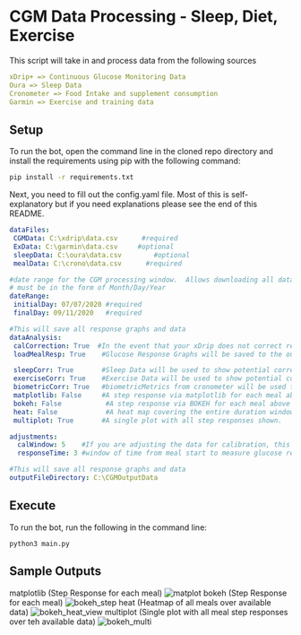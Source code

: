 # CGM Data Processing - Sleep, Diet, Exercise
This script will take in and process data from the following sources

```yaml
xDrip+ => Continuous Glucose Monitoring Data
Oura => Sleep Data
Cronometer => Food Intake and supplement consumption
Garmin => Exercise and training data
```

## Setup 

To run the bot, open the command line in the cloned repo directory and install the requirements using pip with the following command:
```bash
pip install -r requirements.txt
```

Next, you need to fill out the config.yaml file. Most of this is self-explanatory but if you need explanations please see the end of this README.

```yaml
dataFiles:
 CGMData: C:\xdrip\data.csv      #required
 ExData: C:\garmin\data.csv     #optional
 sleepData: C:\oura\data.csv        #optional
 mealData: C:\crono\data.csv      #required

#date range for the CGM processing window.  Allows downloading all data instead of matching window.
# must be in the form of Month/Day/Year
dateRange:
 initialDay: 07/07/2020 #required
 finalDay: 09/11/2020   #required

#This will save all response graphs and data
dataAnalysis:
 calCorrection: True  #In the event that your xDrip does not correct readings after a spot calibration
 loadMealResp: True    #Glucose Response Graphs will be saved to the outputFileDirectory.  They can also be launched in the browser.

 sleepCorr: True       #Sleep Data will be used to show potential correlations with glucose response
 exerciseCorr: True    #Exercise Data will be used to show potential correlations with glucose response and added to meal response graphs
 biometricCorr: True   #biometricMetrics from cronometer will be used to show potential correlations with glucose response
 matplotlib: False     #A step response via matplotlib for each meal above 5 carbs
 bokeh: False           #A step response via BOKEH for each meal above 5 carbs
 heat: False            #A heat map covering the entire duration window
 multiplot: True       #A single plot with all step responses shown.

adjustments:
  calWindow: 5    #If you are adjusting the data for calibration, this will adjust and smooth values over this number of hours before and after the calibration time.
  responseTime: 3 #window of time from meal start to measure glucose response      

#This will save all response graphs and data
outputFileDirectory: C:\CGMOutputData
```


## Execute

To run the bot, run the following in the command line:
```
python3 main.py
```
## Sample Outputs

matplotlib (Step Response for each meal)
![matplot](https://user-images.githubusercontent.com/50993714/178624101-c92fcc64-ad0a-4399-9c49-bba796ac2473.png)
bokeh (Step Response for each meal)
![bokeh_step](https://user-images.githubusercontent.com/50993714/178624083-650f4921-9099-4794-8eae-8813ea87fb1a.png)
heat (Heatmap of all meals over available data)
![bokeh_heat_view](https://user-images.githubusercontent.com/50993714/178624613-608b37d9-920c-4634-a6e4-733239b1069d.png)
multiplot (Single plot with all meal step responses over teh available data)
![bokeh_multi](https://user-images.githubusercontent.com/50993714/178624096-f99da1e8-b0d4-4e4f-898f-4353e814de38.png)